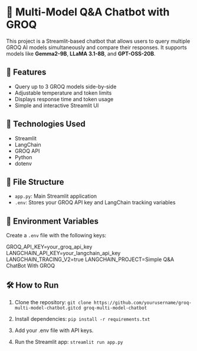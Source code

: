 # 🤖 Multi-Model Q&A Chatbot with GROQ

This project is a Streamlit-based chatbot that allows users to query multiple GROQ AI models simultaneously and compare their responses. It supports models like **Gemma2-9B**, **LLaMA 3.1-8B**, and **GPT-OSS-20B**.

## 🚀 Features

- Query up to 3 GROQ models side-by-side
- Adjustable temperature and token limits
- Displays response time and token usage
- Simple and interactive Streamlit UI

## 🧠 Technologies Used

- Streamlit
- LangChain
- GROQ API
- Python
- dotenv

## 📁 File Structure

- `app.py`: Main Streamlit application
- `.env`: Stores your GROQ API key and LangChain tracking variables

## 🔐 Environment Variables

Create a `.env` file with the following keys:


GROQ_API_KEY=your_groq_api_key
LANGCHAIN_API_KEY=your_langchain_api_key
LANGCHAIN_TRACING_V2=true
LANGCHAIN_PROJECT=Simple Q&A ChatBot With GROQ

## 🛠️ How to Run


1. Clone the repository:
```git clone https://github.com/yourusername/groq-multi-model-chatbot.gitcd groq-multi-model-chatbot```

2. Install dependencies:
```pip install -r requirements.txt```

3. Add your .env file with API keys.

4. Run the Streamlit app:
   ```streamlit run app.py```
